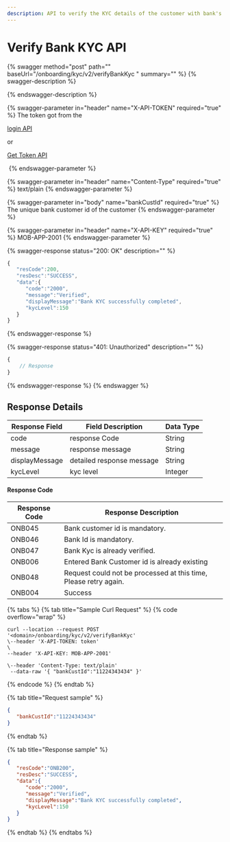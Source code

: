 ```yaml
---
description: API to verify the KYC details of the customer with bank's system.
---
```


# Verify Bank KYC API



{% swagger method="post" path="" baseUrl="<domain>/onboarding/kyc/v2/verifyBankKyc " summary="" %}
{% swagger-description %}

{% endswagger-description %}

{% swagger-parameter in="header" name="X-API-TOKEN" required="true" %}
The token got from the 

[login API](../../../../version-1/customer-on-boarding/api-specification/authentication-and-authorization/login-api.md)

 or 

[Get Token API](../../../../version-1/customer-on-boarding/common-apis/get-app-token-api.md)

​
{% endswagger-parameter %}

{% swagger-parameter in="header" name="Content-Type" required="true" %}
text/plain
{% endswagger-parameter %}

{% swagger-parameter in="body" name="bankCustId" required="true" %}
The unique bank customer id of the customer
{% endswagger-parameter %}

{% swagger-parameter in="header" name="X-API-KEY" required="true" %}
MOB-APP-2001
{% endswagger-parameter %}

{% swagger-response status="200: OK" description="" %}
```javascript
{
   "resCode":200,
   "resDesc":"SUCCESS",
   "data":{
      "code":"2000",
      "message":"Verified",
      "displayMessage":"Bank KYC successfully completed",
      "kycLevel":150
   }
}
```
{% endswagger-response %}

{% swagger-response status="401: Unauthorized" description="" %}
```javascript
{
    // Response
}
```
{% endswagger-response %}
{% endswagger %}

## Response Details

| Response Field | Field Description         | Data Type |
| -------------- | ------------------------- | --------- |
| code           | response Code             | String    |
| message        | response message          | String    |
| displayMessage | detailed response message | String    |
| kycLevel       | kyc level                 | Integer   |

#### Response Code

| Response Code | Response Description                                             |
| ------------- | ---------------------------------------------------------------- |
| ONB045        | Bank customer id is mandatory.                                   |
| ONB046        | Bank Id is mandatory.                                            |
| ONB047        | Bank Kyc is already verified.                                    |
| ONB006        | Entered Bank Customer id is already existing                     |
| ONB048        | Request could not be processed at this time, Please retry again. |
| ONB004        | Success                                                          |



{% tabs %}
{% tab title="Sample Curl Request" %}
{% code overflow="wrap" %}
```
curl --location --request POST '<domain>/onboarding/kyc/v2/verifyBankKyc'
\--header 'X-API-TOKEN: token'
\--header 'X-API-KEY: MOB-APP-2001'
\--header 'Content-Type: text/plain' --data-raw '{ "bankCustId":"11224343434" }'

```
{% endcode %}
{% endtab %}

{% tab title="Request sample" %}
```json
{
   "bankCustId":"11224343434"
}
```
{% endtab %}

{% tab title="Response sample" %}
```json
{
   "resCode":"ONB200",
   "resDesc":"SUCCESS",
   "data":{
      "code":"2000",
      "message":"Verified",
      "displayMessage":"Bank KYC successfully completed",
      "kycLevel":150
   }
}
```
{% endtab %}
{% endtabs %}
